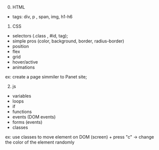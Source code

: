 
0) HTML
- tags: div, p , span, img, h1-h6
1) CSS
- selectors (.class , #id, tag);
- simple pros (color, background, border, radius-border)
- position
- flex
- grid
- hover/active
- animations

ex: create a page simmiler to Panet site;

2) js
- variables
- loops
- if
- functions
- events (DOM events)
- forms (events)
- classes

ex: use classes to move element on DOM (screen) + press "c" -> change the color of the element randomly